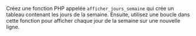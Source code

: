 Créez une fonction PHP appelée `afficher_jours_semaine` qui crée un tableau contenant les jours de la semaine. Ensuite, utilisez une boucle dans cette fonction pour afficher chaque jour de la semaine sur une nouvelle ligne.
